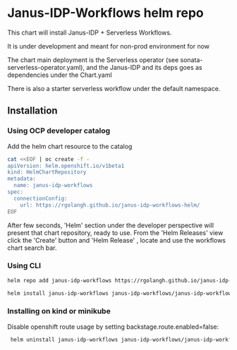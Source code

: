 # Janus-IDP-Workflows helm repo

This chart will install Janus-IDP + Serverless Workflows.

It is under development and meant for non-prod environment for now

The chart main deployment is the Serverless operator (see sonata-serverless-operator.yaml), and
the Janus-IDP and its deps goes as dependencies under the Chart.yaml

There is also a starter serverless workflow under the default namespace.

## Installation

### Using OCP developer catalog

Add the helm chart resource to the catalog


```bash
cat <<EOF | oc create -f -
apiVersion: helm.openshift.io/v1beta1
kind: HelmChartRepository
metadata:
  name: janus-idp-workflows
spec:
  connectionConfig:
    url: https://rgolangh.github.io/janus-idp-workflows-helm/
EOF
```

After few seconds, 'Helm' section under the developer perspective will present that chart repository, ready to use. 
From the 'Helm Releases' view click the 'Create' button and 'Helm Release' , locate and use the workflows chart search bar.


### Using CLI
```bash
helm repo add janus-idp-workflows https://rgolangh.github.io/janus-idp-workflows-helm

helm install janus-idp-workflows janus-idp-workflows/janus-idp-workflows
```


### Installing on kind or minikube

Disable openshift route usage by setting backstage.route.enabled=false:
```bash
 helm uninstall janus-idp-workflows janus-idp-workflows/janus-idp-workflows --set backstage.route.enabled=false
 ```
